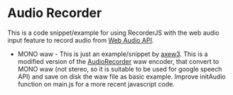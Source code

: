 # Audio Recorder

This is a code snippet/example for using RecorderJS with the web audio input feature to record audio from
[Web Audio API](https://dvcs.w3.org/hg/audio/raw-file/tip/webaudio/specification.html).  
- MONO waw -
This is just an example/snippet by [axew3](https://www.axew3.com/w3/). This is a modified version of the [AudioRecorder](https://github.com/cwilso/AudioRecorder) waw encoder, that convert to MONO waw (not stereo, so it is suitable to be used for google speech API) and save on disk the waw file as basic example.
Improve initAudio function on main.js for a more recent javascript code.
